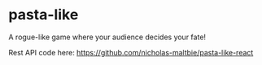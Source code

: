 # pasta-like
A rogue-like game where your audience decides your fate!

Rest API code here: https://github.com/nicholas-maltbie/pasta-like-react
